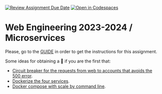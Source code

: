 [![Review Assignment Due Date](https://classroom.github.com/assets/deadline-readme-button-24ddc0f5d75046c5622901739e7c5dd533143b0c8e959d652212380cedb1ea36.svg)](https://classroom.github.com/a/dL5XTzlo)
[![Open in Codespaces](https://classroom.github.com/assets/launch-codespace-7f7980b617ed060a017424585567c406b6ee15c891e84e1186181d67ecf80aa0.svg)](https://classroom.github.com/open-in-codespaces?assignment_repo_id=13097784)
# Web Engineering 2023-2024 / Microservices

Please, go to the [GUIDE](docs/GUIDE.md) in order to get the instructions for this assignment.

Some ideas for obtaining a :gift: if you are the first that:

* [Circuit breaker for the requests from web to accounts that avoids the 500 error](https://spring.io/guides/gs/cloud-circuit-breaker/).
* [Dockerize the four services](https://spring.io/guides/topicals/spring-boot-docker).
* [Docker compose with scale by command line](https://thepracticaldeveloper.com/dockerize-spring-boot/).
